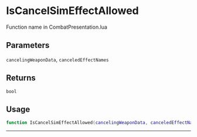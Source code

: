 # IsCancelSimEffectAllowed
Function name in CombatPresentation.lua
## Parameters
`cancelingWeaponData`, `canceledEffectNames`
## Returns
`bool`
## Usage
```lua
function IsCancelSimEffectAllowed(cancelingWeaponData, canceledEffectNames)
```
---
